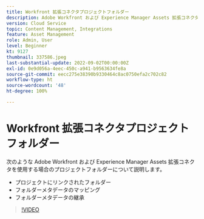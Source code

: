 ```yaml
---
title: Workfront 拡張コネクタプロジェクトフォルダー
description: Adobe Workfront および Experience Manager Assets 拡張コネクタを使用する場合のプロジェクトフォルダーについて説明します。
version: Cloud Service
topic: Content Management, Integrations
feature: Asset Management
role: Admin, User
level: Beginner
kt: 9127
thumbnail: 337586.jpeg
last-substantial-update: 2022-09-02T00:00:00Z
exl-id: 0e9d056a-4eec-450c-a941-b9563634fe8a
source-git-commit: eecc275e38390b9330464c8ac0750efa2c702c82
workflow-type: ht
source-wordcount: '48'
ht-degree: 100%

---
```


# Workfront 拡張コネクタプロジェクトフォルダー

次のような Adobe Workfront および Experience Manager Assets 拡張コネクタを使用する場合のプロジェクトフォルダーについて説明します。

+ プロジェクトにリンクされたフォルダー
+ フォルダーメタデータのマッピング
+ フォルダーメタデータの継承

>[!VIDEO](https://video.tv.adobe.com/v/337586?quality=12&learn=on)
